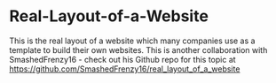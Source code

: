 # Real-Layout-of-a-Website
This is the real layout of a website which many companies use as a template to build their own websites. This is another collaboration with SmashedFrenzy16 - check out his Github repo for this topic at https://github.com/SmashedFrenzy16/real_layout_of_a_website
